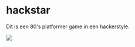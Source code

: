 # hackstar
<p>Dit is een 80's platformer game in een hackerstyle.</p>
<img src="hackstarLOGO.png"></img>
